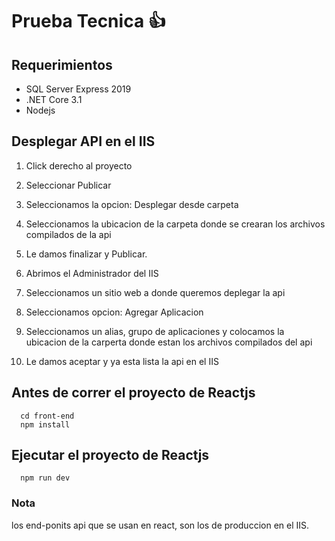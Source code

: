 # Prueba Tecnica  :+1:

## Requerimientos 

- SQL Server Express 2019
- .NET Core 3.1
- Nodejs

## Desplegar API en el IIS

1. Click derecho al proyecto 
2. Seleccionar Publicar
3. Seleccionamos la opcion: Desplegar desde carpeta
4. Seleccionamos la ubicacion de la carpeta donde se crearan los archivos compilados de la api
5. Le damos finalizar y Publicar.


6. Abrimos el Administrador del IIS
7. Seleccionamos un sitio web a donde queremos deplegar la api
8. Seleccionamos opcion: Agregar Aplicacion
9. Seleccionamos un alias, grupo de aplicaciones y colocamos la ubicacion de la carperta donde estan los archivos compilados del api 
10. Le damos aceptar y ya esta lista la api en el IIS

## Antes de correr el proyecto de Reactjs

```
  cd front-end
  npm install
```
## Ejecutar el proyecto de Reactjs
```
  npm run dev
```
### Nota
los end-ponits api que se usan en react, son los de produccion en el IIS.

